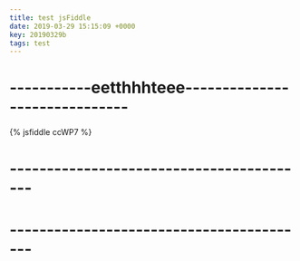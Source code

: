 ```yaml
---
title: test jsFiddle
date: 2019-03-29 15:15:09 +0000
key: 20190329b
tags: test
---
```


# -----------eetthhhteee------------------------------



<p>{% jsfiddle ccWP7 %}</p>

# -----------------------------------------



# -----------------------------------------
